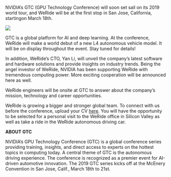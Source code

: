 NVIDIA’s GTC (GPU Technology Conference) will soon set sail on its 2019
world tour, and WeRide will be at the first stop in San Jose, California, startingon March 18th.

![](gtc-image)

GTC is a global platform for AI and deep learning. At the conference, WeRide
will make a world debut of a new L4 autonomous vehicle model. It will be on
display throughout the event. Stay tuned for details!

In addition, WeRide’s CTO, Yan Li, will unveil the company’s latest software
and hardware solutions and provide insights on industry trends. Being the
angel investor of WeRide, NVIDIA has been supporting WeRide with
tremendous computing power. More exciting cooperation will be announced
here as well.

WeRide engineers will be onsite at GTC to answer about the company’s
mission, technology and career opportunities.

WeRide is growing a bigger and stronger global team. To connect with us
before the conference, upload your CV [here](https://www.weride.ai/jobs?gh_jid=1588136). You will have the opportunity to
be selected for a personal visit to the WeRide office in Silicon Valley as well
as take a ride in the WeRide autonomous driving car.

**ABOUT GTC**

NVIDIA’s GPU Technology Conference (GTC) is a global conference series
providing training, insights, and direct access to experts on the hottest topics
in computing today. A central theme of GTC is the autonomous driving
experience. The conference is recognized as a premier event for AI-driven
automotive innovation. The 2019 GTC series kicks off at the McEnery
Convention in San Jose, Calif., March 18th to 21st.